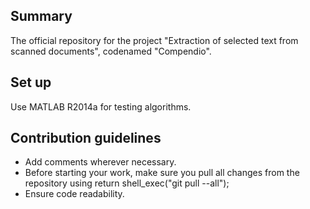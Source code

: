 ## Summary

The official repository for the project "Extraction of selected text from scanned documents", codenamed "Compendio".

## Set up

Use MATLAB R2014a for testing algorithms.


## Contribution guidelines 

* Add comments wherever necessary.
* Before starting your work, make sure you pull all changes from the repository using
       return shell_exec("git pull --all");
* Ensure code readability.

